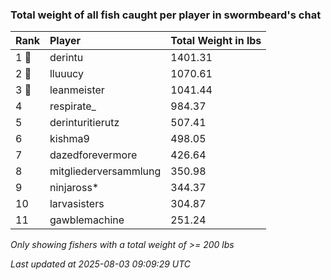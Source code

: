 ### Total weight of all fish caught per player in swormbeard's chat

| Rank  | Player                | Total Weight in lbs |
|:------|:----------------------|:--------------------|
| 1 🥇  | derintu               | 1401.31             |
| 2 🥈  | lluuucy               | 1070.61             |
| 3 🥉  | leanmeister           | 1041.44             |
| 4     | respirate_            | 984.37              |
| 5     | derinturitierutz      | 507.41              |
| 6     | kishma9               | 498.05              |
| 7     | dazedforevermore      | 426.64              |
| 8     | mitgliederversammlung | 350.98              |
| 9     | ninjaross*            | 344.37              |
| 10    | larvasisters          | 304.87              |
| 11    | gawblemachine         | 251.24              |

_Only showing fishers with a total weight of >= 200 lbs_

_Last updated at 2025-08-03 09:09:29 UTC_